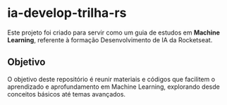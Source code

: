 # ia-develop-trilha-rs

Este projeto foi criado para servir como um guia de estudos em **Machine Learning**, referente à formação Desenvolvimento de IA da Rocketseat.

## Objetivo

O objetivo deste repositório é reunir materiais e códigos que facilitem o aprendizado e aprofundamento em Machine Learning, explorando desde conceitos básicos até temas avançados.
